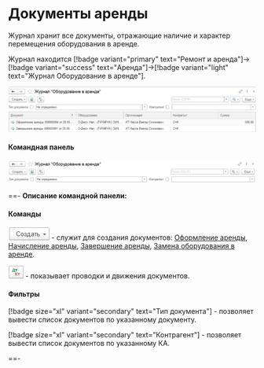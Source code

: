 # Документы аренды

Журнал хранит все документы, отражающие наличие и характер перемещения оборудования в аренде.

Журнал находится [!badge variant="primary" text="Ремонт и аренда"]->[!badge variant="success" text="Аренда"]->[!badge variant="light" text="Журнал Оборудование в аренде"].

![Форма списка журнала](/images/Форма_списка_журнала_аренда_оборудования.jpg)

#### Командная панель

![](/images/Командная_панель_аренда_оборудования.jpg)


==- **Описание командной панели:**

#### Команды

![](/images/Создание.jpg) - служит для создания документов: [Оформление аренды](/2-описание-справочников-и-документов/2-документы/7-документы-аренды/1-оформление-аренды/), [Начисление аренды](/2-описание-справочников-и-документов/2-документы/7-документы-аренды/2-начисление-аренды/), [Завершение аренды](/2-описание-справочников-и-документов/2-документы/7-документы-аренды/3-завершение-аренды/), [Замена оборудования в аренде](/2-описание-справочников-и-документов/2-документы/7-документы-аренды/4-замена-оборудования-в-аренде/).

![](/images/ДтКт.jpg) - показывает проводки и движения документов.

#### Фильтры

[!badge size="xl" variant="secondary" text="Тип документа"] - позволяет вывести список документов по указанному документу.

[!badge size="xl" variant="secondary" text="Контрагент"] - позволяет вывести список документов по указанному КА.

==-

